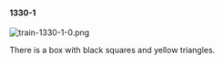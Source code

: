 #### 1330-1
![train-1330-1-0.png](https://github.com/lil-lab/nlvr/raw/master/nlvr/train/images/58/train-1330-1-0.png "train-1330-1-0.png")

There is a box with black squares and yellow triangles.